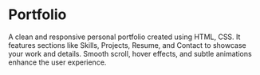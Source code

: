 # Portfolio
A clean and responsive personal portfolio created using HTML, CSS. It features sections like Skills, Projects, Resume, and Contact to showcase your work and details. Smooth scroll, hover effects, and subtle animations enhance the user experience.
